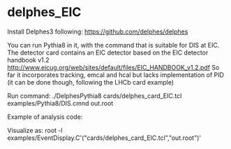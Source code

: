 # delphes_EIC

Install Delphes3 following:
https://github.com/delphes/delphes

You can run Pythia8 in it, with the command that is suitable for DIS at EIC. 
The detector card contains an EIC detector based on the EIC detector handbook v1.2
http://www.eicug.org/web/sites/default/files/EIC_HANDBOOK_v1.2.pdf
So far it incorporates tracking, emcal and hcal but lacks implementation of PID (it can be done though, following the LHCb card example)

Run command:
./DelphesPythia8 cards/delphes_card_EIC.tcl examples/Pythia8/DIS.cmnd out.root

Example of analysis code:


Visualize as:
 root -l examples/EventDisplay.C'("cards/delphes_card_EIC.tcl","out.root")'
